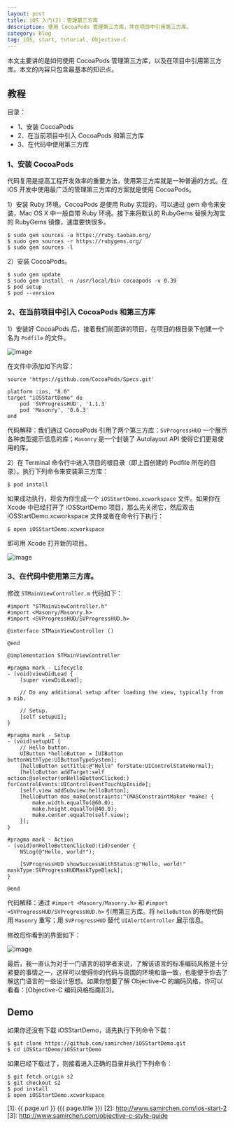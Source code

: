 ```yaml
---
layout: post
title: iOS 入门(2)：管理第三方库
description: 使用 CocoaPods 管理第三方库，并在项目中引用第三方库。
category: blog
tag: iOS, start, tutorial, Objective-C
---
```


本文主要讲的是如何使用 CocoaPods 管理第三方库，以及在项目中引用第三方库。本文的内容只包含最基本的知识点。


## 教程



目录：

- 1、安装 CocoaPods
- 2、在当前项目中引入 CocoaPods 和第三方库
- 3、在代码中使用第三方库





### 1、安装 CocoaPods

代码复用是提高工程开发效率的重要方法，使用第三方库就是一种普遍的方式。在 iOS 开发中使用最广泛的管理第三方库的方案就是使用 CocoaPods。

1）安装 Ruby 环境。CocoaPods 是使用 Ruby 实现的，可以通过 gem 命令来安装，Mac OS X 中一般自带 Ruby 环境。接下来将默认的 RubyGems 替换为淘宝的 RubyGems 镜像，速度要快很多。

	$ sudo gem sources -a https://ruby.taobao.org/
	$ sudo gem sources -r https://rubygems.org/
	$ sudo gem sources -l

2）安装 CocoaPods。

	$ sudo gem update
	$ sudo gem install -n /usr/local/bin cocoapods -v 0.39
	$ pod setup
	$ pod --version


### 2、在当前项目中引入 CocoaPods 和第三方库


1）安装好 CocoaPods 后，接着我们前面讲的项目，在项目的根目录下创建一个名为 `Podfile` 的文件。

![image](../../images/ios-start/use-cocoapods-1.png)

在文件中添加如下内容：

	source 'https://github.com/CocoaPods/Specs.git'

	platform :ios, "8.0"
	target "iOSStartDemo" do
		pod 'SVProgressHUD', '1.1.3'
		pod 'Masonry', '0.6.3'
	end

代码解释：我们通过 CocoaPods 引用了两个第三方库：`SVProgressHUD` 一个展示各种类型提示信息的库；`Masonry` 是一个封装了 Autolayout API 使得它们更易使用的库。



2）在 Terminal 命令行中进入项目的根目录（即上面创建的 Podfile 所在的目录）。执行下列命令来安装第三方库：

	$ pod install

如果成功执行，将会为你生成一个 `iOSStartDemo.xcworkspace` 文件。如果你在 Xcode 中已经打开了 iOSStartDemo 项目，那么先关闭它，然后双击 iOSStartDemo.xcworkspace 文件或者在命令行下执行：

	$ open iOSStartDemo.xcworkspace

即可用 Xcode 打开新的项目。

![image](../../images/ios-start/use-cocoapods-2.png)



### 3、在代码中使用第三方库。

修改 `STMainViewController.m` 代码如下：

	#import "STMainViewController.h"
	#import <Masonry/Masonry.h>
	#import <SVProgressHUD/SVProgressHUD.h>

	@interface STMainViewController ()

	@end

	@implementation STMainViewController

	#pragma mark - Lifecycle
	- (void)viewDidLoad {
	    [super viewDidLoad];
	    
	    // Do any additional setup after loading the view, typically from a nib.
	    
	    // Setup.
	    [self setupUI];
	}

	#pragma mark - Setup
	- (void)setupUI {
	    // Hello button.
	    UIButton *helloButton = [UIButton buttonWithType:UIButtonTypeSystem];
	    [helloButton setTitle:@"Hello" forState:UIControlStateNormal];
	    [helloButton addTarget:self action:@selector(onHelloButtonClicked:) forControlEvents:UIControlEventTouchUpInside];
	    [self.view addSubview:helloButton];
	    [helloButton mas_makeConstraints:^(MASConstraintMaker *make) {
	        make.width.equalTo(@60.0);
	        make.height.equalTo(@40.0);
	        make.center.equalTo(self.view);
	    }];
	}

	#pragma mark - Action
	- (void)onHelloButtonClicked:(id)sender {
	    NSLog(@"Hello, world!");
	    
	    [SVProgressHUD showSuccessWithStatus:@"Hello, world!" maskType:SVProgressHUDMaskTypeBlack];
	}

	@end


代码解释：通过 `#import <Masonry/Masonry.h>` 和 `#import <SVProgressHUD/SVProgressHUD.h>` 引用第三方库。将 `helloButton` 的布局代码用 `Masonry` 重写；用 `SVProgressHUD` 替代 `UIAlertController` 展示信息。


修改后你看到的界面如下：

![image](../../images/ios-start/use-3rdparty-1.png)

最后，我一直认为对于一门语言的初学者来说，了解该语言的标准编码风格是十分紧要的事情之一，这样可以使得你的代码与周围的环境和谐一致，也能便于你去了解这门语言的一些设计思想。如果你想要了解 Objective-C 的编码风格，你可以看看：[Objective-C 编码风格指南][3]。



## Demo 


如果你还没有下载 iOSStartDemo，请先执行下列命令下载：

	$ git clone https://github.com/samirchen/iOSStartDemo.git
	$ cd iOSStartDemo/iOSStartDemo

如果已经下载过了，则接着进入正确的目录并执行下列命令：

	$ git fetch origin s2
	$ git checkout s2
	$ pod install
	$ open iOSStartDemo.xcworkspace










[SamirChen]: http://www.samirchen.com "SamirChen"
[1]: {{ page.url }} ({{ page.title }})
[2]: http://www.samirchen.com/ios-start-2
[3]: http://www.samirchen.com/objective-c-style-guide


